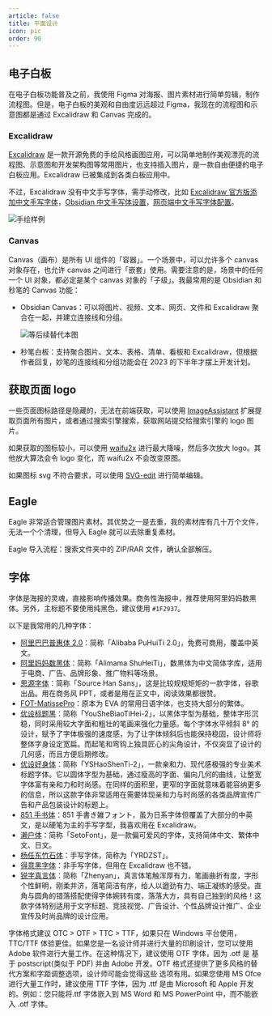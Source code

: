```yaml
---
article: false
title: 平面设计
icon: pic
order: 90
---
```


## 电子白板

在电子白板功能普及之前，我使用 Figma 对海报、图片素材进行简单剪辑，制作流程图。但是，电子白板的美观和自由度远远超过 Figma，我现在的流程图和示意图都是通过 Excalidraw 和 Canvas 完成的。

### Excalidraw

[Excalidraw](https://github.com/excalidraw/excalidraw) 是一款开源免费的手绘风格画图应用，可以简单地制作美观漂亮的流程图、示意图和开发架构图等常用图片，也支持插入图片，是一款自由便捷的电子白板应用。Excalidraw 已被集成到各类白板应用中。

不过，Excalidraw 没有中文手写字体，需手动修改，比如 [Excalidraw 官方版添加中文手写字体](https://blog.csdn.net/qq_34802028/article/details/127927960)，[Obsidian 中文手写体设置](https://blog.csdn.net/qq_26176515/article/details/126005295)，[网页端中文手写字体配置](https://zhuanlan.zhihu.com/p/577420136)。

![](https://img.newzone.top/2023-01-23-20-53-36.png "手绘样例")

### Canvas

Canvas（画布）是所有 UI 组件的「容器」。一个场景中，可以允许多个 canvas 对象存在，也允许 canvas 之间进行「嵌套」使用。需要注意的是，场景中的任何一个 UI 对象，都必定是某个 canvas 对象的「子级」。我最常用的是 Obsidian 和秒笔的 Canvas 功能：

- Obsidian Canvas：可以将图片、视频、文本、网页、文件和 Excalidraw 聚合在一起，并建立连接线和分组。

  ![等后续替代本图](https://obsidian.md/images/canvas/canvas-hero.png "Obsidian canvas 样例")

- 秒笔白板：支持聚合图片、文本、表格、清单、看板和 Excalidraw，但根据作者回复，妙笔的连接线和分组功能会在 2023 的下半年才摆上开发计划。

## 获取页面 logo

一些页面图标路径是隐藏的，无法在前端获取，可以使用 [ImageAssistant](https://chrome.google.com/webstore/detail/imageassistant-batch-imag/dbjbempljhcmhlfpfacalomonjpalpko) 扩展提取页面所有图片，或者通过搜索引擎搜索，获取网站提交给搜索引擎的 logo 图片。

如果获取的图标较小，可以使用 [waifu2x](http://waifu2x.udp.jp/index.zh-CN.html) 进行最大降噪，然后多次放大 logo。其他放大算法会令 logo 变化，而 waifu2x 不会改变原图。

如果图标 svg 不符合要求，可以使用 [SVG-edit](https://svgedit.netlify.app/editor/index.html) 进行简单编辑。

## Eagle

Eagle 非常适合管理图片素材。其优势之一是去重，我的素材库有几十万个文件，无法一个个清理，但导入 Eagle 就可以去除重复素材。

Eagle 导入流程：搜索文件夹中的 ZIP/RAR 文件，确认全部解压。

## 字体

字体是海报的灵魂，直接影响传播效果。商务性海报中，推荐使用阿里妈妈数黑体。另外，主标题不要使用纯黑色，建议使用 `#1F2937`。

以下是我常用的几种字体：

- [阿里巴巴普惠体 2.0](https://fonts.alibabagroup.com/#/font)：简称「Alibaba PuHuiTi 2.0」，免费可商用，覆盖中英文。
- [阿里妈妈数黑体](https://fonts.alibabagroup.com/#/more)：简称「Alimama ShuHeiTi」，数黑体为中文简体字库，适用于电商、广告、品牌形象、推广物料等场景。
- [思源字体](https://github.com/adobe-fonts/source-han-sans/)：简称「Source Han Sans」，这是比较规规矩矩的一款字体，谷歌出品。用在商务风 PPT，或者是用在正文中，阅读效果都很赞。
- [FOT-MatissePro](https://www.mianfeiziti.com/fonts-fotmatisseprom)：原本为 EVA 的常用日语字体，也支持大部分的繁体。
- [优设标题黑](https://www.fonts.net.cn/font-38213257557.html)：简称「YouSheBiaoTiHei-2」，以黑体字型为基础，整体字形沉稳，同时采用较大字面和粗壮的笔画来强化力量感。每个字体水平倾斜 8° 的设计，赋予了字体极强的速度感，为了让字体倾斜后也能保持稳固，设计师将整体字身设定宽扁。而起笔和弯钩上独具匠心的尖角设计，不仅突显了设计的几何感，而且方便后期修改。
- [优设好身体](https://www.fonts.net.cn/font-38877223362.html)：简称「YSHaoShenTi-2」，一款亲和力、现代感极强的专业美术标题字体。它以圆体字型为基础，通过瘦高的字面、偏向几何的曲线，让整宽字体富有亲和力和时尚感。在同样的面积里，更窄的字面就意味着能容纳更多的信息，所以这款字体非常适用在需要体现亲和力与时尚感的各类品牌宣传广告和产品包装设计的标题上。
- [851 手书体](https://www.100font.com/thread-114.htm)：851 手書き雑フォント，虽为日系字体但覆盖了大部分的中英文，是以硬笔为主的手写字型，我喜欢用在 Excalidraw。
- [濑户体](https://www.100font.com/thread-69.htm)：简称「SetoFont」，是一款偏可爱风的字体，支持简体中文、繁体中文、日文。
- [杨任东竹石体](https://www.fonts.net.cn/font-35850420097.html)：手写字体，简称为「YRDZST」。
- [得意黑字体](https://github.com/atelier-anchor/smiley-sans/releases)：非手写字体，但用在 Excalidraw 也不错。
- [锐字真言体](https://www.fonts.net.cn/font-35961736892.html)：简称「Zhenyan」，真言体笔触浑厚有力，笔画曲折有度，字形个性鲜明，刚柔并济，落笔简洁有序，给人以遒劲有力、端正凝练的感受。直角与圆角的错落搭配使得字体婉转有度，落落大方，具有自己独到的风格！这款字体特别适用于文字标题、竞技视觉、广告设计、个性品牌设计推广、企业宣传及时尚品牌的设计应用。

字体格式建议 OTC > OTF > TTC > TTF，如果只在 Windows 平台使用，TTC/TTF 体验更佳。如果您是一名设计师并进行大量的印刷设计，您可以使用 Adobe 软件进行大量工作。在这种情况下，建议使用 OTF 字体，因为 .otf 是 基于 postscript(类似于 PDF) 并由 Adobe 开发。OTF 格式还提供了更多风格的替代方案和字距调整选项，设计师可能会觉得这些 选项有用。如果您使用 MS Ofce 进行大量工作时，建议使用 TTF 字体，因为 .ttf 是由 Microsoft 和 Apple 开发的。例如：您只能将.ttf 字体嵌入到 MS Word 和 MS PowerPoint 中，而不能嵌入 .otf 字体。
